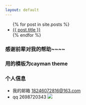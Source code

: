 ```yaml
---
layout: default
---
```


<ul>
  {% for post in site.posts %}
    <li>
      <a href="{{ post.url }}">{{ post.title }}</a>
    </li>
  {% endfor %}
</ul>

### 感谢前辈对我的帮助~~~~
### 用的模板为cayman theme
### 个人信息
- 我的邮箱 18246072816@163.com
- qq 2698720343
![](https://timgsa.baidu.com/timg?image&quality=80&size=b9999_10000&sec=1512987481543&di=b9a3f90596feca35af8c37a66e84f583&imgtype=0&src=http%3A%2F%2Fimg3.duitang.com%2Fuploads%2Fitem%2F201605%2F21%2F20160521093643_YXkQz.jpeg)

